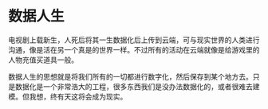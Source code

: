 # 数据人生

电视剧上载新生，人死后将其一生数据化后上传到云端，可与现实世界的人类进行沟通，像是活在另一个真是的世界一样。不过所有的活动在云端就像是给游戏里的人物充值买道具一般。

数据人生的思想就是将我们所有的一切都进行数字化，然后保存到某个地方去。只是数据化是一个非常浩大的工程，很多东西我们是没办法数据化的，或者很难去建模。但我想，终有天这将会成为现实。
